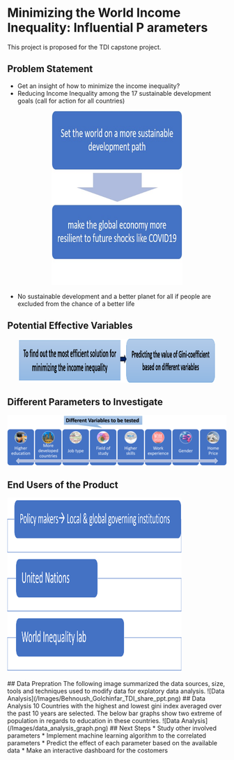 # Minimizing the World Income Inequality: Influential P arameters
This project is proposed for the TDI capstone project.

## Problem Statement
* Get an insight of how to minimize the income inequality?
* Reducing Income Inequality among the 17 sustainable development goals (call for action for all countries)
<p align="center">
  <img width="300" height="400" src='/Images/flowchart_prob_stat.png'>
</p>

* No sustainable development and a better planet for all if people are excluded from the chance of a better life
## Potential Effective Variables
<p align="center">
  <img width="450" height="100" src='/Images/most_eff_sol.png'>
</p>

## Different Parameters to Investigate
![Variables to be tested](/Images/diff_var.png)
## End Users of the Product
<p align="left">
  <img width="400" height="400" src='/Images/end_users.png'>
</p>
## Data Prepration   
The following image summarized the data sources, size, tools and techniques used to modify data for explatory data analysis.
![Data Analysis](/Images/Behnoush_Golchinfar_TDI_share_ppt.png)
## Data Analysis
10 Countries with the highest and lowest gini index averaged over the past 10 years are selected. 
The below bar graphs show two extreme of population in regards to education in these countries.
![Data Analysis](/Images/data_analysis_graph.png)
## Next Steps
* Study other involved parameters
* Implement machine learning algorithm to the correlated parameters
* Predict the effect of each parameter based on the available data 
* Make an interactive dashboard for the costomers
